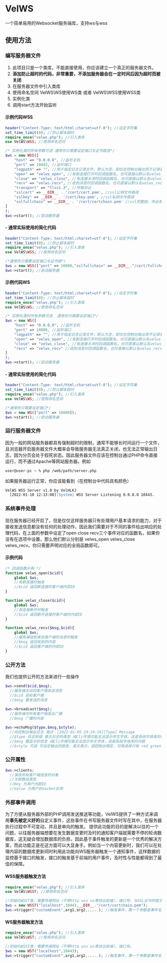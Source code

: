 # VelWS
一个简单易用的Websocket服务端库，支持ws与wss
## 使用方法
### 编写服务器文件
1. 此项目只是一个类库，不能直接使用，你应该建立一个真正的服务器文件。
2. **添加防止超时的代码，非常重要，不添加服务器会在一定时间后因为超时而被关闭**
3. 在服务器文件中引入类库
4. 使用命名空间 VelWS\WS使用WS类 或者 VelWS\WSS使用WSS类
5. 实例化类
6. 调用start方法开始监听

#### 示例代码WSS
```php
header("Content-Type: text/html;charset=utf-8"); //设定字符集
set_time_limit(0); //防止脚本超时
require_once("velws.php"); //引入类库
use VelWS\WSS; //使用命名空间

/* 实例化类时所有参数可选 通常你只需要设定端口与证书路径*/
$ws = new WSS([
    "host" => "0.0.0.0", //监听主机
    "port" => 10443, //监听端口
    "logpath" => "", //用于指定日志记录文件，默认为空，即仅在控制台输出而不记录到文件
    "open" => "velws_open", //有新连接打开时回调函数名，也可直接以默认名velws_open建立函数
    "close" => "velws_close", //有连接关闭时回调函数名，也可直接以默认名velws_close建立函数
    "recv" => "velws_recv", //收到消息时回调函数名，也可直接以默认名velws_recv建立函数
    "transport" => "tlsv1.3", //传输协议
    "sslcert" => __DIR__ . '/cert/cert.pem', //ssl公钥文件路径
    "sslkey" => __DIR__ . '/cert/key.pem', //ssl私钥文件路径
    "sslfullchain" => __DIR__ . '/cert/certchain.pem' //ssl完整链，传此参数可替代分开的sslcert与sslkey，此参数优先于其它证书设定
]
);
$ws->start(); //启动服务器
```
####  - 通常实际使用的简化代码
```php
header("Content-Type: text/html;charset=utf-8"); //设定字符集
set_time_limit(0); //防止脚本超时
require_once("velws.php"); //引入类库
use VelWS\WSS; //使用命名空间

/*通常你只需要设定端口与证书链*/
$ws = new WSS(["port" => 10880,"sslfullchain" => __DIR__."/cert/fullchain.pem"]);
$ws->start(); //启动服务器
```
#### 示例代码WS
```php
header("Content-Type: text/html;charset=utf-8"); //设定字符集
set_time_limit(0); //防止脚本超时
require_once("velws.php"); //引入类库
use VelWS\WS; //使用命名空间

/* 实例化类时所有参数可选  通常你只需要设定端口*/
$ws = new WS([
    "host" => "0.0.0.0", //监听主机
    "port" => 10880, //监听端口
    "logpath" => "", //用于指定日志记录文件，默认为空，即仅在控制台输出而不记录到文件
    "open" => "velws_open", //有新连接打开时回调函数名，也可直接以默认名velws_open建立函数
    "close" => "velws_close", //有连接关闭时回调函数名，也可直接以默认名velws_close建立函数
    "recv" => "velws_recv" //收到消息时回调函数名，也可直接以默认名velws_recv建立函数
]
);
$ws->start(); //启动服务器
```
####  - 通常实际使用的简化代码
```php
header("Content-Type: text/html;charset=utf-8"); //设定字符集
set_time_limit(0); //防止脚本超时
require_once("velws.php"); //引入类库
use VelWS\WS; //使用命名空间

/*通常你只需要设定端口*/
$ws = new WS(["port" => 10880]);
$ws->start(); //启动服务器
```
### 运行服务器文件
因为一般的网站服务器都具有强制超时的限制，通常不能够长时间运行一个文件，且浏览器开启服务器文件大概率会导致服务器无法真正关闭，也无法正常输出日志，因为分页会处于假死状态。因此服务器文件应该在控制台通过PHP命令直接运行，而不通过Apache等网站服务器。例如
```zsh
user@user-pc ~ % php /web/path/server.php
```
如果服务器运行正常，你应该能看到（在控制台中代码具有颜色）
```zsh
VelWS WSS Server v1.0 by VelHLKJ
  [2022-01-10 12:13:08][System] WSS Server Listening 0.0.0.0 10443.
```
### 系统事件处理
现在服务器已经开启了，但是仅仅这样服务器只有处理用户基本请求的能力，对于接收发送信息都没有任何的处理动作，因此我们需要对于不同的事件给出响应的处理代码，在上面的参数中设定了open close recv三个事件对应的函数名，如果你没有在选项中设置，那么他们默认分别是 velws_open velws_close velws_recv。你只需要声明对应的全局函数即可。

#### 示例代码
```php
/* 回调函数示例 */
function velws_open($cid){
    global $ws;
    //有新连接时触发
    //$cid 返回新连接的客户端内部ID
}

function velws_close($cid){
    global $ws;
    //有连接断开时触发
    //$cid 返回断开连接的客户端的内部ID
}

function velws_recv($msg,$cid){
    global $ws;
    //服务端收到来自客户端的消息时触发
    //$msg 返回收到的内容
    //$cid 返回客户端的内部ID
}
```
### 公开方法
我们也提供公开的方法来进行一些操作
```php
$ws->send($cid,$msg);
  //服务端主动向客户端发送消息
  //$cid 目标客户端
  //$msg 要发送的消息
    
$ws->broadcast($msg);
  //服务端对所有客户端发出广播
  //$msg 广播的内容

$ws->echoMsg($type,$msg,$style);
  //向控制台输出日志 格式：[2022-01-05 24:24:24][Type] Message
  //$type 日志前缀 表示日志的类型 纯Cli环境可能无法显示中文字体，这是系统字体库的问题
  //$msg 要显示的信息 纯Cli环境可能无法显示中文字体，这是系统字体库的问题
  //$style 可选 可设定输出的颜色，英文表示，因控制台限定，可用选择只有 red green yellow blue purple darkblue几种，也可设定clear，表示当前行输出之前清屏。
```

### 公开属性
```php
$ws->clients;
  //保存所有客户端信息的对象
  //关联数组类型
  //Key 为用户内部ID
  //Value 为用户的socket实例
```
### 外部事件调用
为了方便从服务器外部的PHP调用发送推送等功能，VelWS提供了一种方式来调用**事先被定义好的**自定义事件，这些事件在书写服务器文件时写在其中，在服务器执行过程中不可变动，并且是单向的触发。
提供此功能的目的是解决以往的一个问题，以往服务器端想要在发生数据变更时及时的通知客户端就需要不停的轮询数据库，这无疑会增加数据库的负担，因此基于事件触发的更新是一个优秀的解决方案，而此功能正是在这方面可以大显身手。例如当一个内容更新时，我们可以在处理内容的数据库更新同时利用此功能向WS服务器触发一个通知事件，这样数据的监控基于接口的触发，接口的触发基于前端的用户事件，及时性与性能都得到了最佳的保障。

#### WSS服务器触发方法
```php
require_once("velws.php"); //引入类库
use VelWS\WSST; //使用命名空间

//初始化WSST类，需要传递网址（不带http wss ws等协议前缀），端口号，与SSL证书的链文件路径（fullchain）。
$ws = new WSST("localhost",10443,__DIR__."/cert/certchain.pem");
$ws->trigger("customEvent",arg1,arg2,.....); //触发事件，第一个参数是事件名，也就是定义在服务器文件中的函数名，之后的参数为事件的参数，可以有任意多个。
```
#### WS服务器触发方法
```php
require_once("velws.php"); //引入类库
use VelWS\WST; //使用命名空间

//初始化WSST类，需要传递网址（不带http wss ws等协议前缀），端口号。
$ws = new WST("localhost",10443);
$ws->trigger("customEvent",arg1,arg2,.....); //触发事件，第一个参数是事件名，也就是定义在服务器文件中的函数名，之后的参数为事件的参数，可以有任意多个。
```
